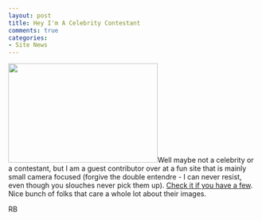 ```yaml
---
layout: post
title: Hey I'm A Celebrity Contestant
comments: true
categories:
- Site News
---
```

<a rel="prettyPhoto" href="http://photo.rwboyer.com/wp-content/uploads/2010/08/2009-010-17.jpg"><img class="alignleft size-medium wp-image-2136" title="2009-010-17" src="http://photo.rwboyer.com/wp-content/uploads/2010/08/2009-010-17-300x200.jpg" alt="" width="300" height="200" /></a>Well maybe not a celebrity or a contestant, but I am a guest contributor over at a fun site that is mainly small camera focused (forgive the double entendre - I can never resist, even though you slouches never pick them up). <a href="http://www.stevehuffphoto.com/2010/08/17/leica-rangefinder-philosophy-by-robert-boyer/">Check it if you have a few</a>. Nice bunch of folks that care a whole lot about their images.

RB